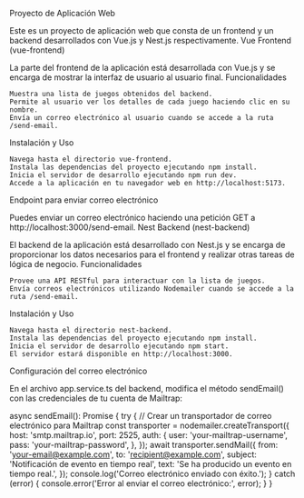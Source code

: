 Proyecto de Aplicación Web

Este es un proyecto de aplicación web que consta de un frontend y un backend desarrollados con Vue.js y Nest.js respectivamente.
Vue Frontend (vue-frontend)

La parte del frontend de la aplicación está desarrollada con Vue.js y se encarga de mostrar la interfaz de usuario al usuario final.
Funcionalidades

    Muestra una lista de juegos obtenidos del backend.
    Permite al usuario ver los detalles de cada juego haciendo clic en su nombre.
    Envía un correo electrónico al usuario cuando se accede a la ruta /send-email.

Instalación y Uso

    Navega hasta el directorio vue-frontend.
    Instala las dependencias del proyecto ejecutando npm install.
    Inicia el servidor de desarrollo ejecutando npm run dev.
    Accede a la aplicación en tu navegador web en http://localhost:5173.

Endpoint para enviar correo electrónico

Puedes enviar un correo electrónico haciendo una petición GET a http://localhost:3000/send-email.
Nest Backend (nest-backend)

El backend de la aplicación está desarrollado con Nest.js y se encarga de proporcionar los datos necesarios para el frontend y realizar otras tareas de lógica de negocio.
Funcionalidades

    Provee una API RESTful para interactuar con la lista de juegos.
    Envía correos electrónicos utilizando Nodemailer cuando se accede a la ruta /send-email.

Instalación y Uso

    Navega hasta el directorio nest-backend.
    Instala las dependencias del proyecto ejecutando npm install.
    Inicia el servidor de desarrollo ejecutando npm start.
    El servidor estará disponible en http://localhost:3000.

Configuración del correo electrónico

En el archivo app.service.ts del backend, modifica el método sendEmail() con las credenciales de tu cuenta de Mailtrap:


async sendEmail(): Promise<void> {
  try {
    // Crear un transportador de correo electrónico para Mailtrap
    const transporter = nodemailer.createTransport({
      host: 'smtp.mailtrap.io',
      port: 2525,
      auth: {
        user: 'your-mailtrap-username',
        pass: 'your-mailtrap-password',
      },
    });
    await transporter.sendMail({
      from: 'your-email@example.com',
      to: 'recipient@example.com',
      subject: 'Notificación de evento en tiempo real',
      text: 'Se ha producido un evento en tiempo real.',
    });
    console.log('Correo electrónico enviado con éxito.');
  } catch (error) {
    console.error('Error al enviar el correo electrónico:', error);
  }
}

